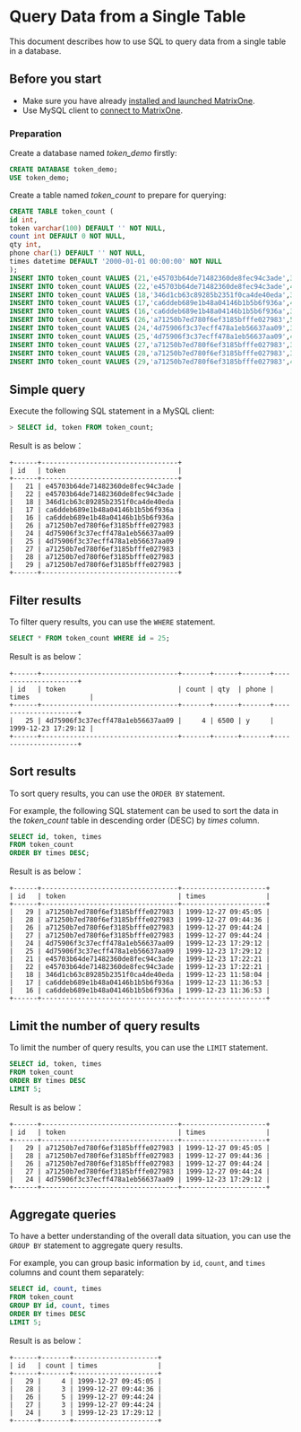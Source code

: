 # Query Data from a Single Table

This document describes how to use SQL to query data from a single table in a database.

## Before you start

- Make sure you have already [installed and launched MatrixOne](https://docs.matrixorigin.io/0.5.1/MatrixOne/Get-Started/install-standalone-matrixone/).
- Use MySQL client to [connect to MatrixOne](https://docs.matrixorigin.io/0.5.1/MatrixOne/Get-Started/connect-to-matrixone-server/).

### Preparation

Create a database named *token_demo* firstly:

```sql
CREATE DATABASE token_demo;
USE token_demo;
```

Create a table named *token_count* to prepare for querying:

```sql
CREATE TABLE token_count (
id int,
token varchar(100) DEFAULT '' NOT NULL,
count int DEFAULT 0 NOT NULL,
qty int,
phone char(1) DEFAULT '' NOT NULL,
times datetime DEFAULT '2000-01-01 00:00:00' NOT NULL
);
INSERT INTO token_count VALUES (21,'e45703b64de71482360de8fec94c3ade',3,7800,'n','1999-12-23 17:22:21');
INSERT INTO token_count VALUES (22,'e45703b64de71482360de8fec94c3ade',4,5000,'y','1999-12-23 17:22:21');
INSERT INTO token_count VALUES (18,'346d1cb63c89285b2351f0ca4de40eda',3,13200,'b','1999-12-23 11:58:04');
INSERT INTO token_count VALUES (17,'ca6ddeb689e1b48a04146b1b5b6f936a',4,15000,'b','1999-12-23 11:36:53');
INSERT INTO token_count VALUES (16,'ca6ddeb689e1b48a04146b1b5b6f936a',3,13200,'b','1999-12-23 11:36:53');
INSERT INTO token_count VALUES (26,'a71250b7ed780f6ef3185bfffe027983',5,1500,'b','1999-12-27 09:44:24');
INSERT INTO token_count VALUES (24,'4d75906f3c37ecff478a1eb56637aa09',3,5400,'y','1999-12-23 17:29:12');
INSERT INTO token_count VALUES (25,'4d75906f3c37ecff478a1eb56637aa09',4,6500,'y','1999-12-23 17:29:12');
INSERT INTO token_count VALUES (27,'a71250b7ed780f6ef3185bfffe027983',3,6200,'b','1999-12-27 09:44:24');
INSERT INTO token_count VALUES (28,'a71250b7ed780f6ef3185bfffe027983',3,5400,'y','1999-12-27 09:44:36');
INSERT INTO token_count VALUES (29,'a71250b7ed780f6ef3185bfffe027983',4,17700,'b','1999-12-27 09:45:05');
```

## Simple query

Execute the following SQL statement in a MySQL client:

```sql
> SELECT id, token FROM token_count;
```

Result is as below：

```
+------+----------------------------------+
| id   | token                            |
+------+----------------------------------+
|   21 | e45703b64de71482360de8fec94c3ade |
|   22 | e45703b64de71482360de8fec94c3ade |
|   18 | 346d1cb63c89285b2351f0ca4de40eda |
|   17 | ca6ddeb689e1b48a04146b1b5b6f936a |
|   16 | ca6ddeb689e1b48a04146b1b5b6f936a |
|   26 | a71250b7ed780f6ef3185bfffe027983 |
|   24 | 4d75906f3c37ecff478a1eb56637aa09 |
|   25 | 4d75906f3c37ecff478a1eb56637aa09 |
|   27 | a71250b7ed780f6ef3185bfffe027983 |
|   28 | a71250b7ed780f6ef3185bfffe027983 |
|   29 | a71250b7ed780f6ef3185bfffe027983 |
+------+----------------------------------+
```

## Filter results

To filter query results, you can use the `WHERE` statement.

```sql
SELECT * FROM token_count WHERE id = 25;
```

Result is as below：

```
+------+----------------------------------+-------+------+-------+---------------------+
| id   | token                            | count | qty  | phone | times               |
+------+----------------------------------+-------+------+-------+---------------------+
|   25 | 4d75906f3c37ecff478a1eb56637aa09 |     4 | 6500 | y     | 1999-12-23 17:29:12 |
+------+----------------------------------+-------+------+-------+---------------------+
```

## Sort results

To sort query results, you can use the `ORDER BY` statement.

For example, the following SQL statement can be used to sort the data in the *token_count* table in descending order (DESC) by *times* column.

```sql
SELECT id, token, times
FROM token_count
ORDER BY times DESC;
```

Result is as below：

```
+------+----------------------------------+---------------------+
| id   | token                            | times               |
+------+----------------------------------+---------------------+
|   29 | a71250b7ed780f6ef3185bfffe027983 | 1999-12-27 09:45:05 |
|   28 | a71250b7ed780f6ef3185bfffe027983 | 1999-12-27 09:44:36 |
|   26 | a71250b7ed780f6ef3185bfffe027983 | 1999-12-27 09:44:24 |
|   27 | a71250b7ed780f6ef3185bfffe027983 | 1999-12-27 09:44:24 |
|   24 | 4d75906f3c37ecff478a1eb56637aa09 | 1999-12-23 17:29:12 |
|   25 | 4d75906f3c37ecff478a1eb56637aa09 | 1999-12-23 17:29:12 |
|   21 | e45703b64de71482360de8fec94c3ade | 1999-12-23 17:22:21 |
|   22 | e45703b64de71482360de8fec94c3ade | 1999-12-23 17:22:21 |
|   18 | 346d1cb63c89285b2351f0ca4de40eda | 1999-12-23 11:58:04 |
|   17 | ca6ddeb689e1b48a04146b1b5b6f936a | 1999-12-23 11:36:53 |
|   16 | ca6ddeb689e1b48a04146b1b5b6f936a | 1999-12-23 11:36:53 |
+------+----------------------------------+---------------------+
```

## Limit the number of query results

To limit the number of query results, you can use the `LIMIT` statement.

```sql
SELECT id, token, times
FROM token_count
ORDER BY times DESC
LIMIT 5;
```

Result is as below：

```
+------+----------------------------------+---------------------+
| id   | token                            | times               |
+------+----------------------------------+---------------------+
|   29 | a71250b7ed780f6ef3185bfffe027983 | 1999-12-27 09:45:05 |
|   28 | a71250b7ed780f6ef3185bfffe027983 | 1999-12-27 09:44:36 |
|   26 | a71250b7ed780f6ef3185bfffe027983 | 1999-12-27 09:44:24 |
|   27 | a71250b7ed780f6ef3185bfffe027983 | 1999-12-27 09:44:24 |
|   24 | 4d75906f3c37ecff478a1eb56637aa09 | 1999-12-23 17:29:12 |
+------+----------------------------------+---------------------+
```

## Aggregate queries

To have a better understanding of the overall data situation, you can use the `GROUP BY` statement to aggregate query results.

For example, you can group basic information by `id`, `count`, and `times` columns and count them separately:

```sql
SELECT id, count, times
FROM token_count
GROUP BY id, count, times
ORDER BY times DESC
LIMIT 5;
```

Result is as below：

```
+------+-------+---------------------+
| id   | count | times               |
+------+-------+---------------------+
|   29 |     4 | 1999-12-27 09:45:05 |
|   28 |     3 | 1999-12-27 09:44:36 |
|   26 |     5 | 1999-12-27 09:44:24 |
|   27 |     3 | 1999-12-27 09:44:24 |
|   24 |     3 | 1999-12-23 17:29:12 |
+------+-------+---------------------+
```
